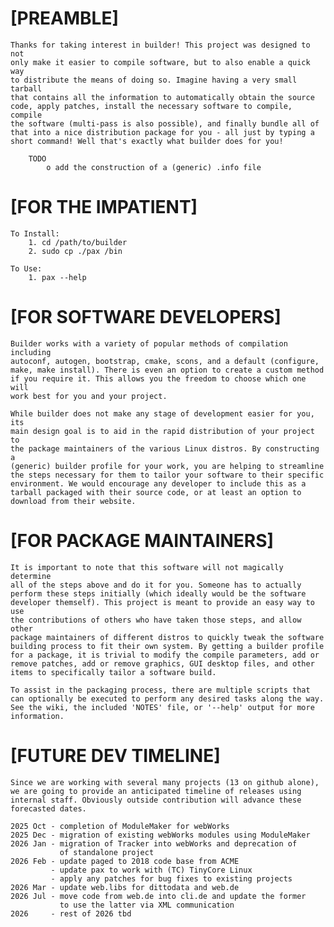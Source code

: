 # [PREAMBLE]

	Thanks for taking interest in builder! This project was designed to not
	only make it easier to compile software, but to also enable a quick way
	to distribute the means of doing so. Imagine having a very small tarball
	that contains all the information to automatically obtain the source
	code, apply patches, install the necessary software to compile, compile
	the software (multi-pass is also possible), and finally bundle all of
	that into a nice distribution package for you - all just by typing a
	short command! Well that's exactly what builder does for you!

		TODO
			o add the construction of a (generic) .info file




# [FOR THE IMPATIENT]

	To Install:
		1. cd /path/to/builder
		2. sudo cp ./pax /bin

	To Use:
		1. pax --help




# [FOR SOFTWARE DEVELOPERS]

	Builder works with a variety of popular methods of compilation including
	autoconf, autogen, bootstrap, cmake, scons, and a default (configure,
	make, make install). There is even an option to create a custom method
	if you require it. This allows you the freedom to choose which one will
	work best for you and your project.

	While builder does not make any stage of development easier for you, its
	main design goal is to aid in the rapid distribution of your project to
	the package maintainers of the various Linux distros. By constructing a
	(generic) builder profile for your work, you are helping to streamline
	the steps necessary for them to tailor your software to their specific
	environment. We would encourage any developer to include this as a
	tarball packaged with their source code, or at least an option to
	download from their website.




# [FOR PACKAGE MAINTAINERS]

	It is important to note that this software will not magically determine
	all of the steps above and do it for you. Someone has to actually
	perform these steps initially (which ideally would be the software
	developer themself). This project is meant to provide an easy way to use
	the contributions of others who have taken those steps, and allow other
	package maintainers of different distros to quickly tweak the software
	building process to fit their own system. By getting a builder profile
	for a package, it is trivial to modify the compile parameters, add or
	remove patches, add or remove graphics, GUI desktop files, and other
	items to specifically tailor a software build.

	To assist in the packaging process, there are multiple scripts that
	can optionally be executed to perform any desired tasks along the way.
	See the wiki, the included 'NOTES' file, or '--help' output for more
	information.




# [FUTURE DEV TIMELINE]

	Since we are working with several many projects (13 on github alone),
	we are going to provide an anticipated timeline of releases using
	internal staff. Obviously outside contribution will advance these
	forecasted dates.

	2025 Oct - completion of ModuleMaker for webWorks
	2025 Dec - migration of existing webWorks modules using ModuleMaker
	2026 Jan - migration of Tracker into webWorks and deprecation of
	           of standalone project
	2026 Feb - update paged to 2018 code base from ACME
	         - update pax to work with (TC) TinyCore Linux
	         - apply any patches for bug fixes to existing projects
	2026 Mar - update web.libs for dittodata and web.de
	2026 Jul - move code from web.de into cli.de and update the former
	           to use the latter via XML communication
	2026     - rest of 2026 tbd

